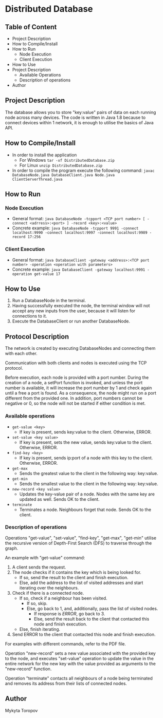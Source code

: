 # Distributed Database

## Table of Content

- Project Description
- How to Compile/Install
- How to Run
  - Node Execution
  - Client Execution
- How to Use
- Project Description
  - Available Operations
  - Description of operations
- Author

## Project Description
The database allows you to store "key:value" pairs of data on each running node across many devices.
The code is written in Java 1.8 because to connect devices within 1 network, it is enough to utilise
the basics of Java API.

## How to Compile/Install
- In order to install the application
    - For Windows `tar -xf DistributedDatabase.zip`
    - For Linux `unzip DistributedDatabase.zip`
- In order to compile the program execute the following command: `javac DatabaseNode.java DatabaseClient.java Node.java ClientServerThread.java`

## How to Run

### Node Execution
- General format: `java DatabaseNode -tcpport <TCP port number> [ -connect <adrress>:<port> ] -record <key>:<value>`
- Concrete example: `java DatabaseNode -tcpport 9991 -connect localhost:9990 -connect localhost:9997 -connect localhost:9989 -record 17:256`

### Client Execution
- General format: `java DatabaseClient -gateway <address>:<TCP port number> -operation <operation with parameters>`
- Concrete example: `java DatabaseClient -gateway localhost:9991 -operation get-value 17`

## How to Use

1. Run a DatabaseNode in the terminal.
2. Having successfully executed the node, the terminal window will not accept any
   new inputs from the user, because it will listen for connections to it.
3. Execute the DatabaseClient or run another DatabaseNode.

## Protocol Description

The network is created by executing DatabaseNodes and connecting them with each other.

Communication with both clients and nodes is executed using the TCP protocol.

Before execution, each node is provided with a port number. During the creation of a node, a setPort function
is invoked, and unless the port number is available, it will increase the port number by 1 and check again
until a free a port is found. As a consequence, the node might run on a port different from the provided one.
In addition, port numbers cannot be negative or 0, so the node will not be started if either condition is met.

### Available operations

- `get-value <key>`
  - If key is present, sends key:value to the client. Otherwise, ERROR.
- `set-value <key value>`
  - If key is present, sets the new value, sends key:value to the client. Otherwise, ERROR.
- `find-key <key>`
  - If key is present, sends ip:port of a node with this key to the client. Otherwise, ERROR.
- `get-max`
  - Sends the greatest value to the client in the following way: key:value.
- `get-min`
  - Sends the smallest value to the client in the following way: key:value.
- `new-record <key value>`
  - Updates the key-value pair of a node. Nodes with the same key are updated as well. Sends OK to the client.
- `terminate`
  - Terminates a node. Neighbours forget that node. Sends OK to the client.


### Description of operations

Operations "get-value", "set-value", "find-key", "get-max", "get-min" utilise
the recursive version of Depth-First Search (DFS) to traverse through the graph.

An example with "get-value" command:
1. A client sends the request.
2. The node checks if it contains the key which is being looked for. 
    - If so, send the result  to the client and finish execution.
    - Else, add the address to the list of visited addresses and start iterating over the neighbours.
3. Check if there is a connected node.
    - If so, check if a neighbour has been visited.
      - If so, skip.
      - Else, go back to 1, and, additionally, pass the list of visited nodes.
        - If response is <i>ERROR</i>, go back to 3.
        - Else, send the result back to the client that contacted this node and finish execution.
    - Else, finish iterating.
4. Send ERROR to the client that contacted this node and finish execution.

For examples with different commands, refer to the PDF file.

Operation "new-record" sets a new value associated with the provided key to the node,
and executes "set-value" operation to update the value in the entire network for the new key with the value
provided as arguments to the "new-record" function.

Operation "terminate" contacts all neighbours of a node being terminated and removes its address
from their lists of connected nodes.

## Author

Mykyta Toropov

